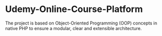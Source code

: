 # Udemy-Online-Course-Platform
The project is based on Object-Oriented Programming (OOP) concepts in native PHP to ensure a modular, clear and extensible architecture.
